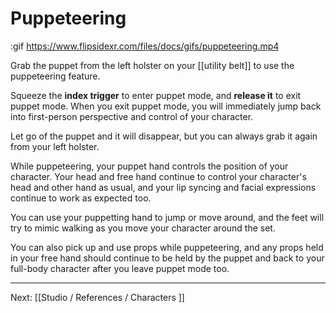 # Puppeteering

:gif https://www.flipsidexr.com/files/docs/gifs/puppeteering.mp4

Grab the puppet from the left holster on your [[utility belt]] to use the puppeteering
feature.

Squeeze the **index trigger** to enter puppet mode, and **release it** to exit puppet mode.
When you exit puppet mode, you will immediately jump back into first-person perspective
and control of your character.

Let go of the puppet and it will disappear, but you can always grab it again from your
left holster.

While puppeteering, your puppet hand controls the position of your character. Your head and
free hand continue to control your character's head and other hand as usual, and your lip
syncing and facial expressions continue to work as expected too.

You can use your puppetting hand to jump or move around, and the feet will try to mimic
walking as you move your character around the set.

You can also pick up and use props while puppeteering, and any props held in your free hand
should continue to be held by the puppet and back to your full-body character after you
leave puppet mode too.

---

Next: [[Studio / References / Characters ]]
